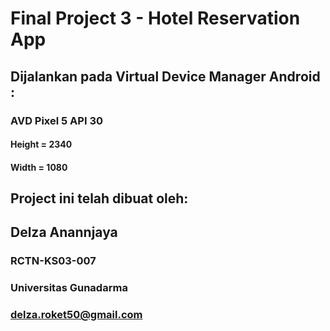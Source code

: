 # Final Project 3 - Hotel Reservation App

## Dijalankan pada Virtual Device Manager Android :
### AVD Pixel 5 API 30
#### Height = 2340
#### Width = 1080

## Project ini telah dibuat oleh:

## Delza Anannjaya
### RCTN-KS03-007
### Universitas Gunadarma
### delza.roket50@gmail.com

